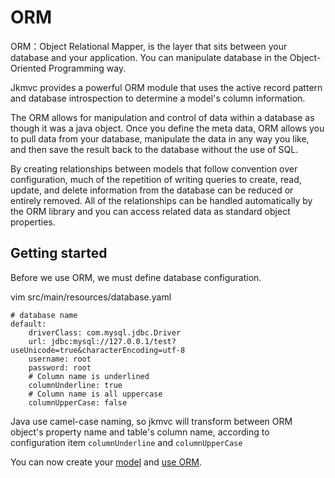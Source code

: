 # ORM

ORM：Object Relational Mapper, is the layer that sits between your database and your application. You can manipulate database in the Object-Oriented Programming way.

Jkmvc provides a powerful ORM module that uses the active record pattern and database introspection to determine a model's column information. 

The ORM allows for manipulation and control of data within a database as though it was a java object. Once you define the meta data, ORM allows you to pull data from your database, manipulate the data in any way you like, and then save the result back to the database without the use of SQL. 

By creating relationships between models that follow convention over configuration, much of the repetition of writing queries to create, read, update, and delete information from the database can be reduced or entirely removed. All of the relationships can be handled automatically by the ORM library and you can access related data as standard object properties.

## Getting started

Before we use ORM, we must define database configuration.

vim src/main/resources/database.yaml

```
# database name
default:
    driverClass: com.mysql.jdbc.Driver
    url: jdbc:mysql://127.0.0.1/test?useUnicode=true&characterEncoding=utf-8
    username: root
    password: root
    # Column name is underlined
    columnUnderline: true
    # Column name is all uppercase
    columnUpperCase: false
```

Java use camel-case naming, so jkmvc will transform between ORM object's property name and table's column name, according to configuration item `columnUnderline` and `columnUpperCase`

You can now create your [model](model.md) and [use ORM](using.md).
